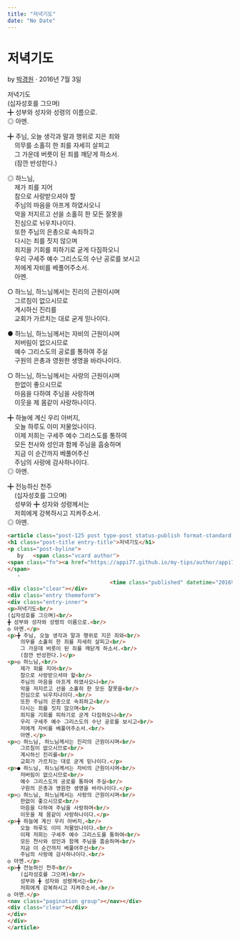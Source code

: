 ```yaml
---
title: "저녁기도"
date: "No Date"
---
```


저녁기도
====

by 
[박경원](https://appi77.github.io/my-tips/author/appi77/ "박경원이(가) 작성한 글")
·
2016년 7월 3일

저녁기도  
(십자성호를 그으며)  
╋ 성부와 성자와 성령의 이름으로.  
◎ 아멘.

╋ 주님, 오늘 생각과 말과 행위로 지은 죄와  
    의무를 소홀히 한 죄를 자세히 살피고  
    그 가운데 버릇이 된 죄를 깨닫게 하소서.  
    (잠깐 반성한다.)

◎ 하느님,  
    제가 죄를 지어  
    참으로 사랑받으셔야 할  
    주님의 마음을 아프게 하였사오니  
    악을 저지르고 선을 소홀히 한 모든 잘못을  
    진심으로 뉘우치나이다.  
    또한 주님의 은총으로 속죄하고  
    다시는 죄를 짓지 않으며  
    죄지을 기회를 피하기로 굳게 다짐하오니  
    우리 구세주 예수 그리스도의 수난 공로를 보시고  
    저에게 자비를 베풀어주소서.  
    아멘.

○ 하느님, 하느님께서는 진리의 근원이시며  
    그르침이 없으시므로  
    계시하신 진리를  
    교회가 가르치는 대로 굳게 믿나이다.

● 하느님, 하느님께서는 자비의 근원이시며  
    저버림이 없으시므로  
    예수 그리스도의 공로를 통하여 주실  
    구원의 은총과 영원한 생명을 바라나이다.

○ 하느님, 하느님께서는 사랑의 근원이시며  
    한없이 좋으시므로  
    마음을 다하여 주님을 사랑하며  
    이웃을 제 몸같이 사랑하나이다.

╋ 하늘에 계신 우리 아버지,  
    오늘 하루도 이미 저물었나이다.  
    이제 저희는 구세주 예수 그리스도를 통하여  
    모든 천사와 성인과 함께 주님을 흠숭하며  
    지금 이 순간까지 베풀어주신  
    주님의 사랑에 감사하나이다.  
◎ 아멘.

╋ 전능하신 천주  
    (십자성호를 그으며)  
    성부와 ╋ 성자와 성령께서는  
    저희에게 강복하시고 지켜주소서.  
◎ 아멘.

```html
<article class="post-125 post type-post status-publish format-standard hentry category-17"><div class="post-inner group">
<h1 class="post-title entry-title">저녁기도</h1>
<p class="post-byline">
   by   <span class="vcard author">
<span class="fn"><a href="https://appi77.github.io/my-tips/author/appi77/" rel="author" title="박경원이(가) 작성한 글">박경원</a></span>
</span>
   ·
                                <time class="published" datetime="2016년 7월 3일">2016년 7월 3일</time></p>
<div class="clear"></div>
<div class="entry themeform">
<div class="entry-inner">
<p>저녁기도<br/>
(십자성호를 그으며)<br/>
╋ 성부와 성자와 성령의 이름으로.<br/>
◎ 아멘.</p>
<p>╋ 주님, 오늘 생각과 말과 행위로 지은 죄와<br/>
    의무를 소홀히 한 죄를 자세히 살피고<br/>
    그 가운데 버릇이 된 죄를 깨닫게 하소서.<br/>
    (잠깐 반성한다.)</p>
<p>◎ 하느님,<br/>
    제가 죄를 지어<br/>
    참으로 사랑받으셔야 할<br/>
    주님의 마음을 아프게 하였사오니<br/>
    악을 저지르고 선을 소홀히 한 모든 잘못을<br/>
    진심으로 뉘우치나이다.<br/>
    또한 주님의 은총으로 속죄하고<br/>
    다시는 죄를 짓지 않으며<br/>
    죄지을 기회를 피하기로 굳게 다짐하오니<br/>
    우리 구세주 예수 그리스도의 수난 공로를 보시고<br/>
    저에게 자비를 베풀어주소서.<br/>
    아멘.</p>
<p>○ 하느님, 하느님께서는 진리의 근원이시며<br/>
    그르침이 없으시므로<br/>
    계시하신 진리를<br/>
    교회가 가르치는 대로 굳게 믿나이다.</p>
<p>● 하느님, 하느님께서는 자비의 근원이시며<br/>
    저버림이 없으시므로<br/>
    예수 그리스도의 공로를 통하여 주실<br/>
    구원의 은총과 영원한 생명을 바라나이다.</p>
<p>○ 하느님, 하느님께서는 사랑의 근원이시며<br/>
    한없이 좋으시므로<br/>
    마음을 다하여 주님을 사랑하며<br/>
    이웃을 제 몸같이 사랑하나이다.</p>
<p>╋ 하늘에 계신 우리 아버지,<br/>
    오늘 하루도 이미 저물었나이다.<br/>
    이제 저희는 구세주 예수 그리스도를 통하여<br/>
    모든 천사와 성인과 함께 주님을 흠숭하며<br/>
    지금 이 순간까지 베풀어주신<br/>
    주님의 사랑에 감사하나이다.<br/>
◎ 아멘.</p>
<p>╋ 전능하신 천주<br/>
    (십자성호를 그으며)<br/>
    성부와 ╋ 성자와 성령께서는<br/>
    저희에게 강복하시고 지켜주소서.<br/>
◎ 아멘.</p>
<nav class="pagination group"></nav></div>
<div class="clear"></div>
</div>
</div>
</article>
```
